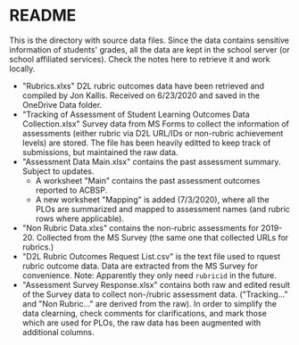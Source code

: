 # README
This is the directory with source data files. Since the data contains sensitive information of students' grades, all the data are kept in the school server (or school affiliated services). Check the notes here to retrieve it and work locally.

- "Rubrics.xlxs" D2L rubric outcomes data have been retrieved and compiled by Jon Kallis. Received on 6/23/2020 and saved in the OneDrive Data folder.
- "Tracking of Assessment of Student Learning Outcomes Data Collection.xlsx" Survey data from MS Forms to collect the information of assessments (either rubric via D2L URL/IDs or non-rubric achievement levels) are stored. The file has been heavily editted to keep track of submissions, but maintained the raw data.
- "Assessment Data Main.xlsx" contains the past assessment summary. Subject to updates.
  - A worksheet "Main" contains the past assessment outcomes reported to ACBSP.
  - A new worksheet "Mapping" is added (7/3/2020), where all the PLOs are summarized and mapped to assessment names (and rubric rows where applicable).
- "Non Rubric Data.xlxs" contains the non-rubric assessments for 2019-20. Collected from the MS Survey (the same one that collected URLs for rubrics.)
- "D2L Rubric Outcomes Request List.csv" is the text file used to rquest rubric outcome data. Data are extracted from the MS Survey for convenience. Note: Apparently they only need `rubricid` in the future.
- "Assessment Survey Response.xlsx" contains both raw and edited result of the Survey data to collect non-/rubric assessment data. ("Tracking..." and "Non Rubric..." are derived from the raw). In order to simplify the data clearning, check comments for clarifications, and mark those which are used for PLOs, the raw data has been augmented with additional columns.